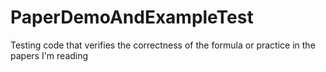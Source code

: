 # PaperDemoAndExampleTest
Testing code that verifies the correctness of the formula or practice in the papers I'm reading

